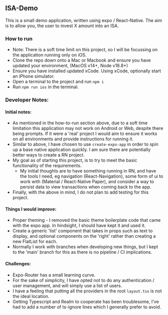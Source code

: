 ## ISA-Demo

This is a small demo application, written using expo / React-Native. The aim is to allow you, the user to invest X amount into an ISA. 

### How to run

- Note: There is a soft time limit on this project, so I will be focussing on the application running only on iOS. 
- Clone the repo down onto a Mac or Macbook and ensure you have updated your environment, (MacOS v14+, Node v18.8+)
- Ensure you have installed updated xCode. Using xCode, optionally start an iPhone simulator. 
- Open a terminal to the project and run `npm i`
- Run `npm run ios` in the terminal.

### Developer Notes:

#### Initial notes:

- As mentioned in the how-to-run section above, due to a soft time limitation this application may not work on Android or Web, despite there being prompts. If it were a 'real' project I would aim to ensure it works on all environments and provide instructions for running it. 
- Similar to above, I have chosen to use `create-expo-app` in order to spin up a base native application quickly. I am sure there are potentially better ways to create a RN project.
- My goal as of starting this project, is to try to meet the basic functionality of the requirements.
  - My initial thoughts are to have something running in RN, and have the tools I need, eg navigation (React-Navigation), some form of ui to work with (Material / React-Native Paper), and consider a way to persist data to view transactions when coming back to the app. 
- Finally, with the above in mind, I do not plan to add testing for this project.

#### Things I would improve:

- Proper theming - I removed the basic theme boilerplate code that came with the expo app. In hindsight, I should have kept it and used it. 
- Create a generic 'list' component that takes in props such as text to display, and optional components on the 'right' rather than creating a new FlatList for each. 
- Normally I work with branches when developing new things, but I kept to the 'main' branch for this as there is no pipeline / CI implications. 

#### Challenges:

- Expo-Router has a small learning curve. 
- For the sake of simplicity, I have opted not to do any authentication / user management, and will simply use a list of users.
- I have a feeling that putting all the providers in the root `layout.tsx` is not the ideal location.
- Getting Typescript and Realm to cooperate has been troublesome, I've had to add a number of ts-ignore lines which I generally prefer to avoid. 